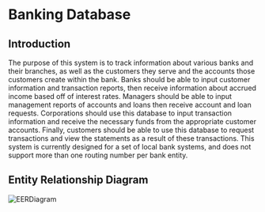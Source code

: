 # Banking Database

## Introduction
  The purpose of this system is to track information about various banks and their branches, as well as the customers they serve and the accounts those customers create within the bank. Banks should be able to input customer information and transaction reports, then receive information about accrued income based off of interest rates. Managers should be able to input management reports of accounts and loans then receive account and loan requests. Corporations should use this database to input transaction information and receive the necessary funds from the appropriate customer accounts. Finally, customers should be able to use this database to request transactions and view the statements as a result of these transactions. This system is currently designed for a set of local bank systems, and does not support more than one routing number per bank entity.


## Entity Relationship Diagram
![EERDiagram](https://user-images.githubusercontent.com/48033157/146313438-a4e00e09-967b-42e6-9de8-63eedb8aab13.PNG)
